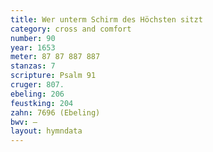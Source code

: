 ```yaml
---
title: Wer unterm Schirm des Höchsten sitzt
category: cross and comfort
number: 90
year: 1653
meter: 87 87 887 887
stanzas: 7
scripture: Psalm 91
cruger: 807.
ebeling: 206
feustking: 204
zahn: 7696 (Ebeling)
bwv: —
layout: hymndata
---
```

<br>

